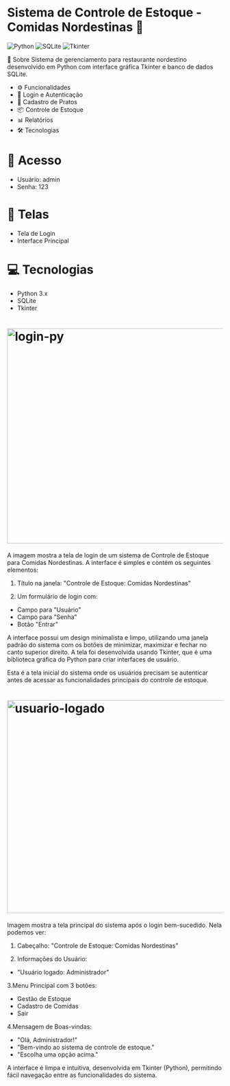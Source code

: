 # Sistema de Controle de Estoque - Comidas Nordestinas 🌵
<img alt="Python" src="https://img.shields.io/badge/Python-3.x-blue">

<img alt="SQLite" src="https://img.shields.io/badge/SQLite-3-green">

<img alt="Tkinter" src="https://img.shields.io/badge/Tkinter-GUI-orange">

📌 Sobre
Sistema de gerenciamento para restaurante nordestino desenvolvido em Python com interface gráfica Tkinter e banco de dados SQLite.

- ⚙️ Funcionalidades
- 🔐 Login e Autenticação
- 📝 Cadastro de Pratos
- 📦 Controle de Estoque
- 📊 Relatórios
- 🛠️ Tecnologias

# 🔑 Acesso
- Usuário: admin
- Senha: 123

# 📸 Telas

- Tela de Login
- Interface Principal

# 💻 Tecnologias
- Python 3.x
- SQLite
- Tkinter

# <img width="959" height="502" alt="login-py" src="https://github.com/user-attachments/assets/d37db678-3e82-4c36-952b-c623ab266132" />

A imagem mostra a tela de login de um sistema de Controle de Estoque para Comidas Nordestinas. A interface é simples e contém os seguintes elementos:

1. Título na janela: "Controle de Estoque: Comidas Nordestinas"
   
2. Um formulário de login com:
- Campo para "Usuário"
- Campo para "Senha"
- Botão "Entrar"
  
A interface possui um design minimalista e limpo, utilizando uma janela padrão do sistema com os botões de minimizar, maximizar e fechar no canto superior direito. A tela foi desenvolvida usando Tkinter, que é uma biblioteca gráfica do Python para criar interfaces de usuário.

Esta é a tela inicial do sistema onde os usuários precisam se autenticar antes de acessar as funcionalidades principais do controle de estoque.



# <img width="959" height="497" alt="usuario-logado" src="https://github.com/user-attachments/assets/25c7dc48-16b4-487e-8a69-9eb1a446e19d" />

Imagem mostra a tela principal do sistema após o login bem-sucedido. Nela podemos ver:

1. Cabeçalho: "Controle de Estoque: Comidas Nordestinas"

2. Informações do Usuário:

- "Usuário logado: Administrador"

3.Menu Principal com 3 botões:

- Gestão de Estoque
- Cadastro de Comidas
- Sair

4.Mensagem de Boas-vindas:

- "Olá, Administrador!"
- "Bem-vindo ao sistema de controle de estoque."
- "Escolha uma opção acima."

A interface é limpa e intuitiva, desenvolvida em Tkinter (Python), permitindo fácil navegação entre as funcionalidades do sistema.


